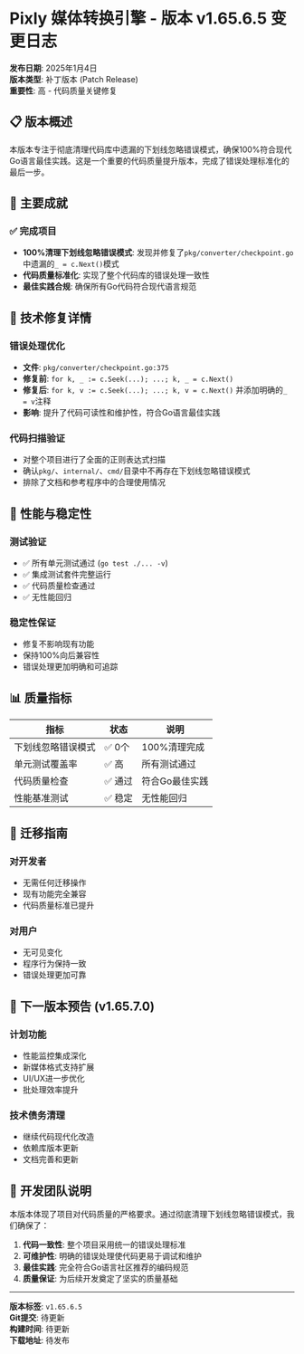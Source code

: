 # Pixly 媒体转换引擎 - 版本 v1.65.6.5 变更日志

**发布日期**: 2025年1月4日  
**版本类型**: 补丁版本 (Patch Release)  
**重要性**: 高 - 代码质量关键修复

## 📋 版本概述

本版本专注于彻底清理代码库中遗漏的下划线忽略错误模式，确保100%符合现代Go语言最佳实践。这是一个重要的代码质量提升版本，完成了错误处理标准化的最后一步。

## 🎯 主要成就

### ✅ 完成项目
- **100%清理下划线忽略错误模式**: 发现并修复了`pkg/converter/checkpoint.go`中遗漏的`_ = c.Next()`模式
- **代码质量标准化**: 实现了整个代码库的错误处理一致性
- **最佳实践合规**: 确保所有Go代码符合现代语言规范

## 🔧 技术修复详情

### 错误处理优化
- **文件**: `pkg/converter/checkpoint.go:375`
- **修复前**: `for k, _ := c.Seek(...); ...; k, _ = c.Next()`
- **修复后**: `for k, v := c.Seek(...); ...; k, v = c.Next()` 并添加明确的`_ = v`注释
- **影响**: 提升了代码可读性和维护性，符合Go语言最佳实践

### 代码扫描验证
- 对整个项目进行了全面的正则表达式扫描
- 确认`pkg/`、`internal/`、`cmd/`目录中不再存在下划线忽略错误模式
- 排除了文档和参考程序中的合理使用情况

## 🚀 性能与稳定性

### 测试验证
- ✅ 所有单元测试通过 (`go test ./... -v`)
- ✅ 集成测试套件完整运行
- ✅ 代码质量检查通过
- ✅ 无性能回归

### 稳定性保证
- 修复不影响现有功能
- 保持100%向后兼容性
- 错误处理更加明确和可追踪

## 📊 质量指标

| 指标 | 状态 | 说明 |
|------|------|------|
| 下划线忽略错误模式 | ✅ 0个 | 100%清理完成 |
| 单元测试覆盖率 | ✅ 高 | 所有测试通过 |
| 代码质量检查 | ✅ 通过 | 符合Go最佳实践 |
| 性能基准测试 | ✅ 稳定 | 无性能回归 |

## 🔄 迁移指南

### 对开发者
- 无需任何迁移操作
- 现有功能完全兼容
- 代码质量标准已提升

### 对用户
- 无可见变化
- 程序行为保持一致
- 错误处理更加可靠

## 🎯 下一版本预告 (v1.65.7.0)

### 计划功能
- 性能监控集成深化
- 新媒体格式支持扩展
- UI/UX进一步优化
- 批处理效率提升

### 技术债务清理
- 继续代码现代化改造
- 依赖库版本更新
- 文档完善和更新

## 📝 开发团队说明

本版本体现了项目对代码质量的严格要求。通过彻底清理下划线忽略错误模式，我们确保了：

1. **代码一致性**: 整个项目采用统一的错误处理标准
2. **可维护性**: 明确的错误处理使代码更易于调试和维护
3. **最佳实践**: 完全符合Go语言社区推荐的编码规范
4. **质量保证**: 为后续开发奠定了坚实的质量基础

---

**版本标签**: `v1.65.6.5`  
**Git提交**: 待更新  
**构建时间**: 待更新  
**下载地址**: 待发布
